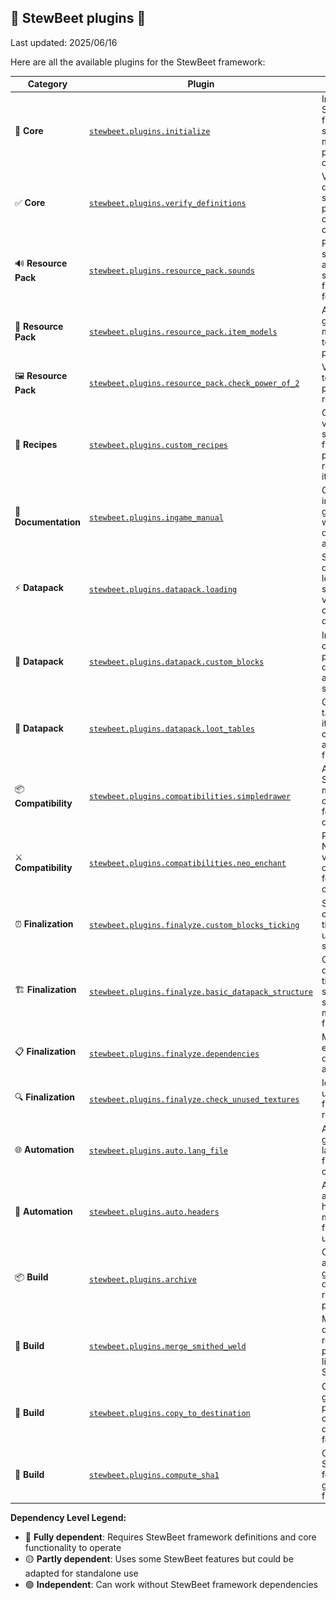 
## 🍲 StewBeet plugins 🌱

Last updated: 2025/06/16

Here are all the available plugins for the StewBeet framework:

| Category | Plugin | Description | Image | Dependency |
|----------|--------|-------------|-------|------------|
| 🚀 **Core** | [`stewbeet.plugins.initialize`](./initialize.md) | Initializes StewBeet framework, sets up project metadata and pack configurations | ![Auto Item Lore](img/initialize.source_lore.jpg) | 🔴 Fully dependent |
| ✅ **Core** | [`stewbeet.plugins.verify_definitions`](./verify_definitions.md) | Validates item definitions structure and performs consistency checks | ![Debug Export](img/verify_definitions.json_dump.jpg) | 🔴 Fully dependent |
| 🔊 **Resource Pack** | [`stewbeet.plugins.resource_pack.sounds`](./resource_pack.sounds.md) | Processes sound files and generates sounds.json from sounds folder | ![Sound Result](img/resource_pack.sounds.result.jpg) | 🟡 Partly dependent |
| 🎨 **Resource Pack** | [`stewbeet.plugins.resource_pack.item_models`](./resource_pack.item_models.md) | Automatically generates item models from texture patterns | ![Pattern Detection](img/resource_pack.item_models.pattern_detection.jpg) | 🟡 Partly dependent |
| 🖼️ **Resource Pack** | [`stewbeet.plugins.resource_pack.check_power_of_2`](./resource_pack.check_power_of_2.md) | Validates that textures use power-of-2 resolutions | ![Texture Warning](img/resource_pack.check_power_of_2.warning.jpg) | 🟢 Independent |
| 🍳 **Recipes** | [`stewbeet.plugins.custom_recipes`](./custom_recipes.md) | Generates vanilla, smithed, furnace and pulverizer recipes for items | ![Smithed Recipe](img/custom_recipes.smithed_recipe.jpg) | 🔴 Fully dependent |
| 📖 **Documentation** | [`stewbeet.plugins.ingame_manual`](./ingame_manual.md) | Creates interactive in-game manual with item documentation and recipes | ![In-Game Manual](https://i.imgur.com/dtuAG99.gif) | 🔴 Fully dependent |
| ⚡ **Datapack** | [`stewbeet.plugins.datapack.loading`](./datapack.loading.md) | Sets up datapack loading system with version checking and dependencies | ![Load messages](img/datapack.loading.load_messages.jpg) | 🟡 Partly dependent |
| 🧱 **Datapack** | [`stewbeet.plugins.datapack.custom_blocks`](./datapack.custom_blocks.md) | Implements custom block placement, destruction and interaction systems | ![Custom blocks stats](img/datapack.custom_blocks.stats.jpg) | 🔴 Fully dependent |
| 🎁 **Datapack** | [`stewbeet.plugins.datapack.loot_tables`](./datapack.loot_tables.md) | Generates loot tables for all items and creates give-all functionality | ![Give all function](img/datapack.loot_tables.give_all.jpg) | 🔴 Fully dependent |
| 📦 **Compatibility** | [`stewbeet.plugins.compatibilities.simpledrawer`](./compatibilities.simpledrawer.md) | Adds SimpleDrawer material compatibility for compacted drawers | ![SimpleDrawer Integration](img/compatibilities.simpledrawer.complete_file_tree.jpg) | 🔴 Fully dependent |
| ⚔️ **Compatibility** | [`stewbeet.plugins.compatibilities.neo_enchant`](./compatibilities.neo_enchant.md) | Provides NeoEnchant veinminer compatibility for custom ores | ![NeoEnchant Veinminer](img/compatibilities.neo_enchant.veinminer.jpg) | 🔴 Fully dependent |
| ⏰ **Finalization** | [`stewbeet.plugins.finalyze.custom_blocks_ticking`](./finalyze.custom_blocks_ticking.md) | Sets up custom block ticking and update systems | ![Custom blocks timers](img/finalyze.custom_blocks_ticking.timers.jpg) | 🔴 Fully dependent |
| 🏗️ **Finalization** | [`stewbeet.plugins.finalyze.basic_datapack_structure`](./finalyze.basic_datapack_structure.md) | Creates basic datapack timing structure (tick, second, minute functions) | ![Datapack timers](img/finalyze.basic_datapack_structure.timers.jpg) | 🟡 Partly dependent |
| 📋 **Finalization** | [`stewbeet.plugins.finalyze.dependencies`](./finalyze.dependencies.md) | Manages external library dependencies and integration | ![In-game dependency errors](img/finalyze.dependencies.ingame_errors.jpg) | 🔴 Fully dependent |
| 🔍 **Finalization** | [`stewbeet.plugins.finalyze.check_unused_textures`](./finalyze.check_unused_textures.md) | Identifies unused texture files in the resource pack | ![Unused textures warning](img/finalyze.check_unused_textures.warnings.jpg) | 🟢 Independent |
| 🌐 **Automation** | [`stewbeet.plugins.auto.lang_file`](./auto.lang_file.md) | Automatically generates language files from text components | ![Automatic Lang File](img/auto.lang_file.en_us_example.jpg) | 🟢 Independent |
| 📝 **Automation** | [`stewbeet.plugins.auto.headers`](./auto.headers.md) | Adds automatic headers to mcfunction files showing usage context | ![Macro Example](img/auto.headers.macro_example.jpg) | 🟢 Independent |
| 📦 **Build** | [`stewbeet.plugins.archive`](./archive.md) | Creates zip archives of generated datapacks and resource packs | ![Output Directory](img/archive.output_directory.jpg) | 🟢 Independent |
| 🔗 **Build** | [`stewbeet.plugins.merge_smithed_weld`](./merge_smithed_weld.md) | Merges datapacks and resource packs with libraries using Smithed Weld | ![Merged Output](img/merged_smithed_weld.output_directory.jpg) | 🟢 Independent |
| 📂 **Build** | [`stewbeet.plugins.copy_to_destination`](./copy_to_destination.md) | Copies generated packs to configured destination folders | ![Copied datapacks](img/copy_to_destination.datapack_destination.jpg) | 🟢 Independent |
| 🔐 **Build** | [`stewbeet.plugins.compute_sha1`](./compute_sha1.md) | Computes SHA1 hashes for all generated zip files | ![Generated sha1 hashes](img/compute_sha1.example.jpg) | 🟢 Independent |

**Dependency Level Legend:**
- 🔴 **Fully dependent**: Requires StewBeet framework definitions and core functionality to operate
- 🟡 **Partly dependent**: Uses some StewBeet features but could be adapted for standalone use  
- 🟢 **Independent**: Can work without StewBeet framework dependencies

